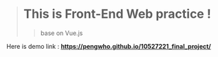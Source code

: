 > # This is Front-End Web practice !
>> base on Vue.js

Here is demo link : **https://pengwho.github.io/10527221_final_project/**
